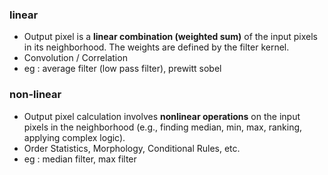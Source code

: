 ### linear
- Output pixel is a **linear combination (weighted sum)** of the input pixels in its neighborhood. The weights are defined by the filter kernel.
- Convolution / Correlation
- eg : average filter (low pass filter), prewitt sobel

### non-linear
- Output pixel calculation involves **nonlinear operations** on the input pixels in the neighborhood (e.g., finding median, min, max, ranking, applying complex logic).
- Order Statistics, Morphology, Conditional Rules, etc.
- eg : median filter, max filter